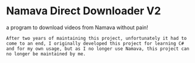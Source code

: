 # Namava Direct Downloader V2
a program to download videos from Namava without pain!

```
After two years of maintaining this project, unfortunately it had to come to an end, I originally developed this project for learning C# and for my own usage, but as I no longer use Namava, this project can no longer be maintained by me.
```
